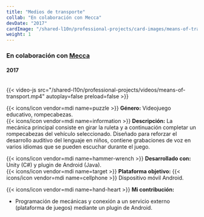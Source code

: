 ```yaml
---
title: "Medios de transporte"
collab: "En colaboración con Mecca"
devDate: "2017"
cardImage: "/shared-l10n/professional-projects/card-images/means-of-transport.jpg"
weight: 1
---
```


### En colaboración con [Mecca](https://meccanimation.com/)
#### 2017
\
{{< video-js src="/shared-l10n/professional-projects/videos/means-of-transport.mp4" autoplay=false preload=false >}}

{{< icons/icon vendor=mdi name=puzzle >}} **Género:** Videojuego educativo, rompecabezas.\
{{< icons/icon vendor=mdi name=information >}} **Descripción:**
La mecánica principal consiste en girar la ruleta y a continuación completar un rompecabezas del vehículo seleccionado.
Diseñado para reforzar el desarrollo auditivo del lenguaje en niños, contiene grabaciones de voz en varios idiomas que se pueden escuchar durante el juego.

{{< icons/icon vendor=mdi name=hammer-wrench >}} **Desarrollado con:** Unity (C#) y plugin de Android (Java).\
{{< icons/icon vendor=mdi name=target >}} **Plataforma objetivo:** {{< icons/icon vendor=mdi name=cellphone >}} Dispositivo móvil Android.

{{< icons/icon vendor=mdi name=hand-heart >}} **Mi contribución:**
* Programación de mecánicas y conexión a un servicio externo (plataforma de juegos) mediante un plugin de Android.
